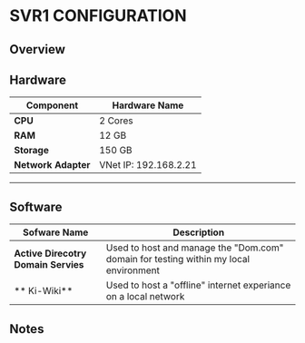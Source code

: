 # SVR1 CONFIGURATION

## Overview

## Hardware

| Component           | Hardware Name         |
| ------------------- | --------------------- |
| **CPU**             | 2 Cores               |
| **RAM**             | 12 GB                 |
| **Storage**         | 150 GB                |
| **Network Adapter** | VNet IP: 192.168.2.21 |

---

## Software

| Sofware Name                        | Description                                                                          |
| ----------------------------------- | ------------------------------------------------------------------------------------ |
| **Active Direcotry Domain Servies** | Used to host and manage the "Dom.com" domain for testing within my local environment |
| ** Ki-Wiki** | Used to host a "offline" internet experiance on a local network | 

## Notes
